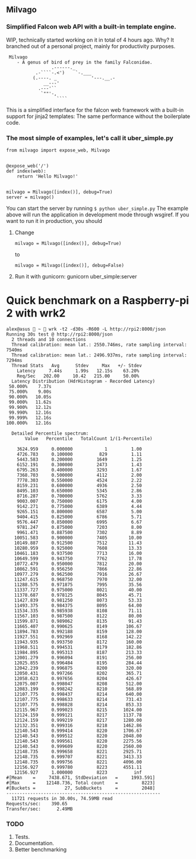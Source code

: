## Milvago

### Simplified Falcon web API with a built-in template engine.

WIP, technically started working on it in total of 4 hours ago. Why? It branched out of a personal project, mainly for productivity purposes.

```
 Milvago
    - A genus of bird of prey in the family Falconidae.
                 .------._
           .-````-.<')    `-.___
          (.----. _             '---.__.-
              __---'
            .---'``
             `""'-,
                   ````
```

This is a simplified interface for the falcon web framework with a built-in
support for jinja2 templates: The same performance without the boilerplate
code.



### The most simple of examples, let's call it uber_simple.py



```
from milvago import expose_web, Milvago


@expose_web('/')
def index(web):
    return 'Hello Milvago!'


milvago = Milvago([index()], debug=True)
server = milvago()
```

You can start the server by running `$ python uber_simple.py`
The example above will run the application in development mode
through wsgiref. If you want to run it in production, you should

1. Change

    `milvago = Milvago([index()], debug=True)`
    
    to
    
    `milvago = Milvago([index()], debug=False)`
    
2. Run it with gunicorn:
    gunicorn uber_simple:server

Quick benchmark on a Raspberry-pi 2 with wrk2
=============================================

```
alex@asus  ~  wrk -t2 -d30s -R600 -L http://rpi2:8000/json
Running 30s test @ http://rpi2:8000/json
  2 threads and 10 connections
  Thread calibration: mean lat.: 2550.746ms, rate sampling interval: 7540ms
  Thread calibration: mean lat.: 2496.937ms, rate sampling interval: 7294ms
  Thread Stats   Avg      Stdev     Max   +/- Stdev
    Latency     7.44s     1.99s   12.15s    63.20%
    Req/Sec   202.00     10.42   215.00     50.00%
  Latency Distribution (HdrHistogram - Recorded Latency)
 50.000%    7.37s 
 75.000%    9.00s 
 90.000%   10.05s 
 99.000%   11.62s 
 99.900%   12.12s 
 99.990%   12.16s 
 99.999%   12.16s 
100.000%   12.16s 

  Detailed Percentile spectrum:
       Value   Percentile   TotalCount 1/(1-Percentile)

    3624.959     0.000000            1         1.00
    4726.783     0.100000          829         1.11
    5443.583     0.200000         1649         1.25
    6152.191     0.300000         2473         1.43
    6795.263     0.400000         3293         1.67
    7368.703     0.500000         4112         2.00
    7778.303     0.550000         4524         2.22
    8159.231     0.600000         4936         2.50
    8495.103     0.650000         5345         2.86
    8716.287     0.700000         5762         3.33
    9003.007     0.750000         6175         4.00
    9142.271     0.775000         6389         4.44
    9265.151     0.800000         6587         5.00
    9404.415     0.825000         6786         5.71
    9576.447     0.850000         6995         6.67
    9781.247     0.875000         7203         8.00
    9961.471     0.887500         7302         8.89
   10051.583     0.900000         7405        10.00
   10149.887     0.912500         7512        11.43
   10280.959     0.925000         7608        13.33
   10461.183     0.937500         7713        16.00
   10649.599     0.943750         7762        17.78
   10772.479     0.950000         7812        20.00
   10862.591     0.956250         7866        22.86
   10977.279     0.962500         7916        26.67
   11247.615     0.968750         7970        32.00
   11288.575     0.971875         7995        35.56
   11337.727     0.975000         8021        40.00
   11378.687     0.978125         8045        45.71
   11427.839     0.981250         8073        53.33
   11493.375     0.984375         8095        64.00
   11534.335     0.985938         8108        71.11
   11567.103     0.987500         8122        80.00
   11599.871     0.989062         8135        91.43
   11665.407     0.990625         8149       106.67
   11894.783     0.992188         8159       128.00
   11927.551     0.992969         8168       142.22
   11943.935     0.993750         8172       160.00
   11968.511     0.994531         8179       182.86
   11984.895     0.995313         8187       213.33
   12001.279     0.996094         8191       256.00
   12025.855     0.996484         8195       284.44
   12042.239     0.996875         8200       320.00
   12050.431     0.997266         8202       365.71
   12058.623     0.997656         8204       426.67
   12075.007     0.998047         8208       512.00
   12083.199     0.998242         8210       568.89
   12107.775     0.998437         8214       640.00
   12107.775     0.998633         8214       731.43
   12107.775     0.998828         8214       853.33
   12115.967     0.999023         8215      1024.00
   12124.159     0.999121         8217      1137.78
   12124.159     0.999219         8217      1280.00
   12132.351     0.999316         8218      1462.86
   12140.543     0.999414         8220      1706.67
   12140.543     0.999512         8220      2048.00
   12140.543     0.999561         8220      2275.56
   12140.543     0.999609         8220      2560.00
   12148.735     0.999658         8221      2925.71
   12148.735     0.999707         8221      3413.33
   12148.735     0.999756         8221      4096.00
   12156.927     0.999780         8223      4551.11
   12156.927     1.000000         8223          inf
#[Mean    =     7438.671, StdDeviation   =     1993.591]
#[Max     =    12148.736, Total count    =         8223]
#[Buckets =           27, SubBuckets     =         2048]
----------------------------------------------------------
  11721 requests in 30.00s, 74.59MB read
Requests/sec:    390.65
Transfer/sec:      2.49MB
```

    
### TODO

1. Tests.
2. Documentation.
3. Better benchmarking

